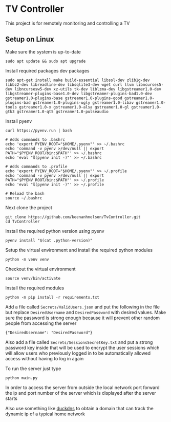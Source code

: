 # TV Controller

This project is for remotely monitoring and controlling a TV

## Setup on Linux

Make sure the system is up-to-date

```
sudo apt update && sudo apt upgrade
```

 Install required packages dev packages

```
sudo apt-get install make build-essential libssl-dev zlib1g-dev libbz2-dev libreadline-dev libsqlite3-dev wget curl llvm libncurses5-dev libncursesw5-dev xz-utils tk-dev liblzma-dev libgstreamer1.0-dev libgstreamer-plugins-base1.0-dev libgstreamer-plugins-bad1.0-dev gstreamer1.0-plugins-base gstreamer1.0-plugins-good gstreamer1.0-plugins-bad gstreamer1.0-plugins-ugly gstreamer1.0-libav gstreamer1.0-tools gstreamer1.0-x gstreamer1.0-alsa gstreamer1.0-gl gstreamer1.0-gtk3 gstreamer1.0-qt5 gstreamer1.0-pulseaudio
```

Install pyenv

```
curl https://pyenv.run | bash

# Adds commands to .bashrc
echo 'export PYENV_ROOT="$HOME/.pyenv"' >> ~/.bashrc
echo 'command -v pyenv >/dev/null || export PATH="$PYENV_ROOT/bin:$PATH"' >> ~/.bashrc
echo 'eval "$(pyenv init -)"' >> ~/.bashrc

# Adds commands to .profile
echo 'export PYENV_ROOT="$HOME/.pyenv"' >> ~/.profile
echo 'command -v pyenv >/dev/null || export PATH="$PYENV_ROOT/bin:$PATH"' >> ~/.profile
echo 'eval "$(pyenv init -)"' >> ~/.profile

# Reload the bash
source ~/.bashrc
```

Next clone the project

```
git clone https://github.com/keenanhnelson/TvController.git
cd TvController
```

Install the required python version using pyenv

```
pyenv install "$(cat .python-version)"
```

Setup the virtual environment and install the required python modules

```
python -m venv venv
```

Checkout the virtual environment

```
source venv/bin/activate
```

Install the required modules

```
python -m pip install -r requirements.txt
```

Add a file called `Secrets/ValidUsers.json` and put the following in the file but replace `DesiredUsername` and `DesiredPassword` with desired values. Make sure the password is strong enough because it will prevent other random people from accessing the server

```
{"DesiredUsername": "DesiredPassword"}
```

Also add a file called `Secrets/SessionsSecretKey.txt` and put a strong password key inside that will be used to encrypt the user sessions which will allow users who previously logged in to be automatically allowed access without having to log in again

To run the server just type

```
python main.py
```

In order to access the server from outside the local network port forward the ip and port number of the server which is displayed after the server starts

Also use something like [duckdns](https://www.duckdns.org/) to obtain a domain that can track the dynamic ip of a typical home network 
